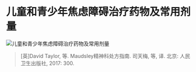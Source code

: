 # 儿童和青少年焦虑障碍治疗药物及常用剂量

![儿童和青少年焦虑障碍治疗药物及常用剂量](https://www.shsmu.top/wp-content/uploads/2022/12/8D781646-7491-4A54-9A3E-644E92AC0AD4-1024x887.jpeg )

> [英]David Taylor, 等. Maudsley精神科处方指南. 司天梅, 等, 译. 北京: 人民卫生出版社, 2017: 300.